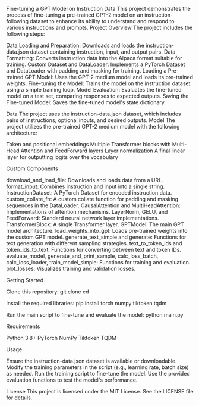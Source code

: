 Fine-tuning a GPT Model on Instruction Data
This project demonstrates the process of fine-tuning a pre-trained GPT-2 model on an instruction-following dataset to enhance its ability to understand and respond to various instructions and prompts.
Project Overview
The project includes the following steps:

Data Loading and Preparation: Downloads and loads the instruction-data.json dataset containing instruction, input, and output pairs.
Data Formatting: Converts instruction data into the Alpaca format suitable for training.
Custom Dataset and DataLoader: Implements a PyTorch Dataset and DataLoader with padding and masking for training.
Loading a Pre-trained GPT Model: Uses the GPT-2 medium model and loads its pre-trained weights.
Fine-tuning the Model: Trains the model on the instruction dataset using a simple training loop.
Model Evaluation: Evaluates the fine-tuned model on a test set, comparing responses to expected outputs.
Saving the Fine-tuned Model: Saves the fine-tuned model's state dictionary.

Data
The project uses the instruction-data.json dataset, which includes pairs of instructions, optional inputs, and desired outputs.
Model
The project utilizes the pre-trained GPT-2 medium model with the following architecture:

Token and positional embeddings
Multiple Transformer blocks with Multi-Head Attention and FeedForward layers
Layer normalization
A final linear layer for outputting logits over the vocabulary

Custom Components

download_and_load_file: Downloads and loads data from a URL.
format_input: Combines instruction and input into a single string.
InstructionDataset: A PyTorch Dataset for encoded instruction data.
custom_collate_fn: A custom collate function for padding and masking sequences in the DataLoader.
CausalAttention and MultiHeadAttention: Implementations of attention mechanisms.
LayerNorm, GELU, and FeedForward: Standard neural network layer implementations.
TransformerBlock: A single Transformer layer.
GPTModel: The main GPT model architecture.
load_weights_into_gpt: Loads pre-trained weights into the custom GPT model.
generate_text_simple and generate: Functions for text generation with different sampling strategies.
text_to_token_ids and token_ids_to_text: Functions for converting between text and token IDs.
evaluate_model, generate_and_print_sample, calc_loss_batch, calc_loss_loader, train_model_simple: Functions for training and evaluation.
plot_losses: Visualizes training and validation losses.

Getting Started

Clone this repository:
git clone <repository-url>
cd <repository-name>


Install the required libraries:
pip install torch numpy tiktoken tqdm


Run the main script to fine-tune and evaluate the model:
python main.py



Requirements

Python 3.8+
PyTorch
NumPy
Tiktoken
TQDM

Usage

Ensure the instruction-data.json dataset is available or downloadable.
Modify the training parameters in the script (e.g., learning rate, batch size) as needed.
Run the training script to fine-tune the model.
Use the provided evaluation functions to test the model's performance.

License
This project is licensed under the MIT License. See the LICENSE file for details.
